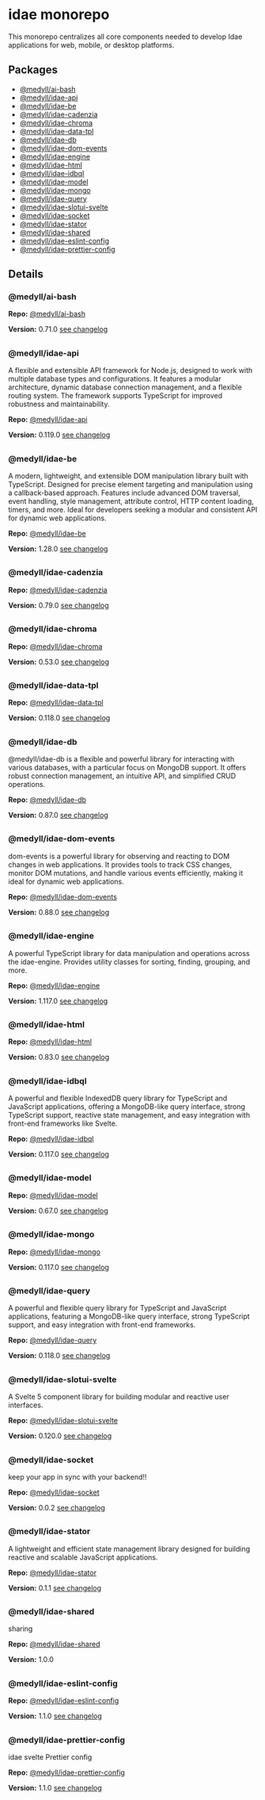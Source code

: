 # idae monorepo

This monorepo centralizes all core components needed to develop Idae applications for web, mobile, or desktop platforms.
## Packages

- [@medyll/ai-bash](https://github.com/medyll/idae/tree/main/packages/ai-bash)
- [@medyll/idae-api](https://github.com/medyll/idae/tree/main/packages/idae-api)
- [@medyll/idae-be](https://github.com/medyll/idae/tree/main/packages/idae-be)
- [@medyll/idae-cadenzia](https://github.com/medyll/idae/tree/main/packages/idae-cadenzia)
- [@medyll/idae-chroma](https://github.com/medyll/idae/tree/main/packages/idae-chroma)
- [@medyll/idae-data-tpl](https://github.com/medyll/idae/tree/main/packages/idae-data-tpl)
- [@medyll/idae-db](https://github.com/medyll/idae/tree/main/packages/idae-db)
- [@medyll/idae-dom-events](https://github.com/medyll/idae/tree/main/packages/idae-dom-events)
- [@medyll/idae-engine](https://github.com/medyll/idae/tree/main/packages/idae-engine)
- [@medyll/idae-html](https://github.com/medyll/idae/tree/main/packages/idae-html)
- [@medyll/idae-idbql](https://github.com/medyll/idae/tree/main/packages/idae-idbql)
- [@medyll/idae-model](https://github.com/medyll/idae/tree/main/packages/idae-model)
- [@medyll/idae-mongo](https://github.com/medyll/idae/tree/main/packages/idae-mongo)
- [@medyll/idae-query](https://github.com/medyll/idae/tree/main/packages/idae-query)
- [@medyll/idae-slotui-svelte](https://github.com/medyll/idae/tree/main/packages/idae-slotui)
- [@medyll/idae-socket](https://github.com/medyll/idae/tree/main/packages/idae-socket)
- [@medyll/idae-stator](https://github.com/medyll/idae/tree/main/packages/idae-stator)
- [@medyll/idae-shared](https://github.com/medyll/idae/tree/main/packages/shared)
- [@medyll/idae-eslint-config](https://github.com/medyll/idae/tree/main/packages-config/esling-config)
- [@medyll/idae-prettier-config](https://github.com/medyll/idae/tree/main/packages-config/prettier-config)

## Details

### @medyll/ai-bash
**Repo:** [@medyll/ai-bash](https://github.com/medyll/idae/tree/main/packages/ai-bash)

**Version:** 0.71.0 [see changelog](https://github.com/medyll/idae/tree/main/packages/ai-bash/CHANGELOG.md)

##
### @medyll/idae-api
A flexible and extensible API framework for Node.js, designed to work with multiple database types and configurations. It features a modular architecture, dynamic database connection management, and a flexible routing system. The framework supports TypeScript for improved robustness and maintainability.

**Repo:** [@medyll/idae-api](https://github.com/medyll/idae/tree/main/packages/idae-api)

**Version:** 0.119.0 [see changelog](https://github.com/medyll/idae/tree/main/packages/idae-api/CHANGELOG.md)

##
### @medyll/idae-be
A modern, lightweight, and extensible DOM manipulation library built with TypeScript. Designed for precise element targeting and manipulation using a callback-based approach. Features include advanced DOM traversal, event handling, style management, attribute control, HTTP content loading, timers, and more. Ideal for developers seeking a modular and consistent API for dynamic web applications.

**Repo:** [@medyll/idae-be](https://github.com/medyll/idae/tree/main/packages/idae-be)

**Version:** 1.28.0 [see changelog](https://github.com/medyll/idae/tree/main/packages/idae-be/CHANGELOG.md)

##
### @medyll/idae-cadenzia
**Repo:** [@medyll/idae-cadenzia](https://github.com/medyll/idae/tree/main/packages/idae-cadenzia)

**Version:** 0.79.0 [see changelog](https://github.com/medyll/idae/tree/main/packages/idae-cadenzia/CHANGELOG.md)

##
### @medyll/idae-chroma
**Repo:** [@medyll/idae-chroma](https://github.com/medyll/idae/tree/main/packages/idae-chroma)

**Version:** 0.53.0 [see changelog](https://github.com/medyll/idae/tree/main/packages/idae-chroma/CHANGELOG.md)

##
### @medyll/idae-data-tpl
**Repo:** [@medyll/idae-data-tpl](https://github.com/medyll/idae/tree/main/packages/idae-data-tpl)

**Version:** 0.118.0 [see changelog](https://github.com/medyll/idae/tree/main/packages/idae-data-tpl/CHANGELOG.md)

##
### @medyll/idae-db
@medyll/idae-db is a flexible and powerful library for interacting with various databases, with a particular focus on MongoDB support. It offers robust connection management, an intuitive API, and simplified CRUD operations.

**Repo:** [@medyll/idae-db](https://github.com/medyll/idae/tree/main/packages/idae-db)

**Version:** 0.87.0 [see changelog](https://github.com/medyll/idae/tree/main/packages/idae-db/CHANGELOG.md)

##
### @medyll/idae-dom-events
dom-events is a powerful library for observing and reacting to DOM changes in web applications. It provides tools to track CSS changes, monitor DOM mutations, and handle various events efficiently, making it ideal for dynamic web applications.

**Repo:** [@medyll/idae-dom-events](https://github.com/medyll/idae/tree/main/packages/idae-dom-events)

**Version:** 0.88.0 [see changelog](https://github.com/medyll/idae/tree/main/packages/idae-dom-events/CHANGELOG.md)

##
### @medyll/idae-engine
A powerful TypeScript library for data manipulation and operations across the idae-engine. Provides utility classes for sorting, finding, grouping, and more.

**Repo:** [@medyll/idae-engine](https://github.com/medyll/idae/tree/main/packages/idae-engine)

**Version:** 1.117.0 [see changelog](https://github.com/medyll/idae/tree/main/packages/idae-engine/CHANGELOG.md)

##
### @medyll/idae-html
**Repo:** [@medyll/idae-html](https://github.com/medyll/idae/tree/main/packages/idae-html)

**Version:** 0.83.0 [see changelog](https://github.com/medyll/idae/tree/main/packages/idae-html/CHANGELOG.md)

##
### @medyll/idae-idbql
A powerful and flexible IndexedDB query library for TypeScript and JavaScript applications, offering a MongoDB-like query interface, strong TypeScript support, reactive state management, and easy integration with front-end frameworks like Svelte.

**Repo:** [@medyll/idae-idbql](https://github.com/medyll/idae/tree/main/packages/idae-idbql)

**Version:** 0.117.0 [see changelog](https://github.com/medyll/idae/tree/main/packages/idae-idbql/CHANGELOG.md)

##
### @medyll/idae-model
**Repo:** [@medyll/idae-model](https://github.com/medyll/idae/tree/main/packages/idae-model)

**Version:** 0.67.0 [see changelog](https://github.com/medyll/idae/tree/main/packages/idae-model/CHANGELOG.md)

##
### @medyll/idae-mongo
**Repo:** [@medyll/idae-mongo](https://github.com/medyll/idae/tree/main/packages/idae-mongo)

**Version:** 0.117.0 [see changelog](https://github.com/medyll/idae/tree/main/packages/idae-mongo/CHANGELOG.md)

##
### @medyll/idae-query
A powerful and flexible query library for TypeScript and JavaScript applications, featuring a MongoDB-like query interface, strong TypeScript support, and easy integration with front-end frameworks.

**Repo:** [@medyll/idae-query](https://github.com/medyll/idae/tree/main/packages/idae-query)

**Version:** 0.118.0 [see changelog](https://github.com/medyll/idae/tree/main/packages/idae-query/CHANGELOG.md)

##
### @medyll/idae-slotui-svelte
A Svelte 5 component library for building modular and reactive user interfaces.

**Repo:** [@medyll/idae-slotui-svelte](https://github.com/medyll/idae/tree/main/packages/idae-slotui)

**Version:** 0.120.0 [see changelog](https://github.com/medyll/idae/tree/main/packages/idae-slotui/CHANGELOG.md)

##
### @medyll/idae-socket
keep your app in sync with your backend!!

**Repo:** [@medyll/idae-socket](https://github.com/medyll/idae/tree/main/packages/idae-socket)

**Version:** 0.0.2 [see changelog](https://github.com/medyll/idae/tree/main/packages/idae-socket/CHANGELOG.md)

##
### @medyll/idae-stator
A lightweight and efficient state management library designed for building reactive and scalable JavaScript applications.

**Repo:** [@medyll/idae-stator](https://github.com/medyll/idae/tree/main/packages/idae-stator)

**Version:** 0.1.1 [see changelog](https://github.com/medyll/idae/tree/main/packages/idae-stator/CHANGELOG.md)

##
### @medyll/idae-shared
sharing

**Repo:** [@medyll/idae-shared](https://github.com/medyll/idae/tree/main/packages/shared)

**Version:** 1.0.0
##
### @medyll/idae-eslint-config
**Repo:** [@medyll/idae-eslint-config](https://github.com/medyll/idae/tree/main/packages-config/esling-config)

**Version:** 1.1.0 [see changelog](https://github.com/medyll/idae/tree/main/packages-config/esling-config/CHANGELOG.md)

##
### @medyll/idae-prettier-config
idae svelte Prettier config

**Repo:** [@medyll/idae-prettier-config](https://github.com/medyll/idae/tree/main/packages-config/prettier-config)

**Version:** 1.1.0 [see changelog](https://github.com/medyll/idae/tree/main/packages-config/prettier-config/CHANGELOG.md)

##

